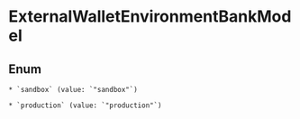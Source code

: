 
# ExternalWalletEnvironmentBankModel

## Enum


    * `sandbox` (value: `"sandbox"`)

    * `production` (value: `"production"`)



